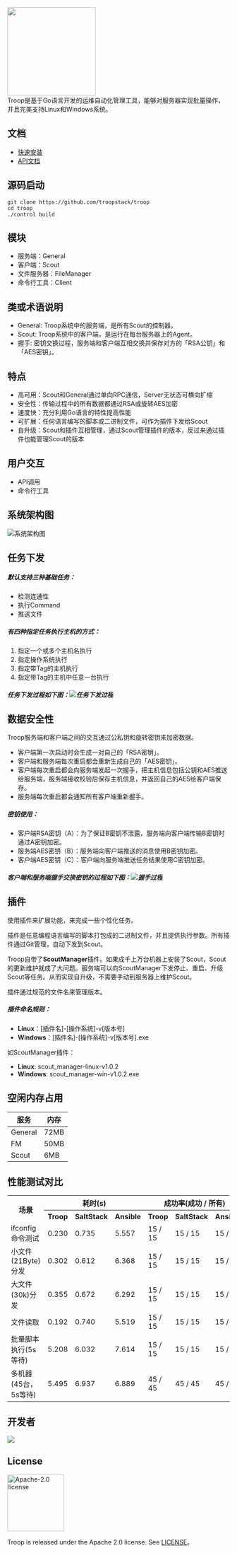 <img src="https://github.com/troopstack/troop/raw/master/assets/troop.png" width="200">
<br>
Troop是基于Go语言开发的运维自动化管理工具，能够对服务器实现批量操作，并且完美支持Linux和Windows系统。


## 文档 
- [快速安装](https://github.com/kurolz/troop-service)
- [API文档](https://troop.docs.apiary.io/)

## 源码启动
```shell
git clone https://github.com/troopstack/troop
cd troop
./control build
```

## 模块
- 服务端：General
- 客户端：Scout
- 文件服务器：FileManager
- 命令行工具：Client

## 类或术语说明
- General: Troop系统中的服务端，是所有Scout的控制器。
- Scout: Troop系统中的客户端，是运行在每台服务器上的Agent。
- 握手: 密钥交换过程，服务端和客户端互相交换并保存对方的「RSA公钥」和「AES密钥」。

## 特点
- 高可用：Scout和General通过单向RPC通信，Server无状态可横向扩缩
- 安全性：传输过程中的所有数据都通过RSA或旋转AES加密
- 速度快：充分利用Go语言的特性提高性能
- 可扩展：任何语言编写的脚本或二进制文件，可作为插件下发给Scout
- 自升级：Scout和插件互相管理，通过Scout管理插件的版本，反过来通过插件也能管理Scout的版本

## 用户交互
- API调用
- 命令行工具

## 系统架构图
![系统架构图](assets/infra.png)

## 任务下发
##### 默认支持三种基础任务：
- 检测连通性
- 执行Command
- 推送文件

##### 有四种指定任务执行主机的方式：
1. 指定一个或多个主机名执行
3. 指定操作系统执行
4. 指定带Tag的主机执行
5. 指定带Tag的主机中任意一台执行

##### 任务下发过程如下图：![任务下发过程](assets/taskPush.png)


## 数据安全性
Troop服务端和客户端之间的交互通过公私钥和旋转密钥来加密数据。
- 客户端第一次启动时会生成一对自己的「RSA密钥」。
- 客户端和服务端每次重启都会重新生成自己的「AES密钥」。
- 客户端每次重启都会向服务端发起一次握手，把主机信息包括公钥和AES推送给服务端，服务端接收校验后保存主机信息，并返回自己的AES给客户端保存。
- 服务端每次重启都会通知所有客户端重新握手。

##### 密钥使用：
- 客户端RSA密钥（A）：为了保证B密钥不泄露，服务端向客户端传输B密钥时通过A密钥加密。
- 服务端AES密钥（B）：服务端向客户端推送的消息使用B密钥加密。
- 客户端AES密钥（C）：客户端向服务端推送任务结果使用C密钥加密。


##### 客户端和服务端握手交换密钥的过程如下图：![握手过程](assets/handshake.png)


## 插件
使用插件来扩展功能，来完成一些个性化任务。

插件是任意编程语言编写的脚本打包成的二进制文件，并且提供执行参数。所有插件通过Git管理，自动下发到Scout。

Troop自带了**ScoutManager**插件。如果成千上万台机器上安装了Scout，Scout的更新维护就成了大问题。服务端可以向ScoutManager下发停止、重启、升级Scout等任务。从而实现自升级，不需要手动到服务器上维护Scout。

插件通过规范的文件名来管理版本。

##### 插件命名规则：
- **Linux**：[插件名]-[操作系统]-v[版本号]
- **Windows**：[插件名]-[操作系统]-v[版本号].exe

如ScoutManager插件：
- **Linux**: scout_manager-linux-v1.0.2
- **Windows**: scout_manager-win-v1.0.2.exe


## 空闲内存占用

| 服务   | 内存   |
|------|------|
| General | 72MB |
| FM   | 50MB |
| Scout | 6MB  |

## 性能测试对比
<table>
    <tr>
        <th rowspan="3">场景</th>
        <th colspan="3">耗时(s)</th>
        <th colspan="3">成功率(成功 / 所有)</th>
    <tr>
    <tr>
        <th>Troop</th>
        <th>SaltStack</th>
        <th>Ansible</th>
        <th>Troop</th>
        <th>SaltStack</th>
        <th>Ansible</th>
    <tr>
    <tr>
        <td>ifconfig命令测试</td>
        <td>0.230</td>
        <td>0.735</td>
        <td>5.557</td>
        <td>15 / 15</td>
        <td>15 / 15</td>
        <td>15 / 15</td>
    </tr>
    <tr>
        <td>小文件(21Byte)分发</td>
        <td>0.302</td>
        <td>0.612</td>
        <td>6.368</td>
        <td>15 / 15</td>
        <td>15 / 15</td>
        <td>15 / 15</td>
    </tr>
    <tr>
        <td>大文件(30k)分发</td>
        <td>0.355</td>
        <td>0.672</td>
        <td>6.292</td>
        <td>15 / 15</td>
        <td>15 / 15</td>
        <td>15 / 15</td>
    </tr>
    <tr>
        <td>文件读取</td>
        <td>0.192</td>
        <td>0.740</td>
        <td>5.519</td>
        <td>15 / 15</td>
        <td>15 / 15</td>
        <td>15 / 15</td>
    </tr>
    <tr>
        <td>批量脚本执行(5s等待)</td>
        <td>5.208</td>
        <td>6.032</td>
        <td>7.614</td>
        <td>15 / 15</td>
        <td>15 / 15</td>
        <td>15 / 15</td>
    </tr>
    <tr>
        <td>多机器(45台，5s等待)</td>
        <td>5.495</td>
        <td>6.937</td>
        <td>6.889</td>
        <td>45 / 45</td>
        <td>45 / 45</td>
        <td>45 / 45</td>
    </tr>
</table>

## 开发者

<a href="https://github.com/troopstack/troop/contributors"><img src="https://opencollective.com/troop/contributors.svg?button=false" /></a>

## License

<img alt="Apache-2.0 license" src="https://s3-gz01.didistatic.com/n9e-pub/image/apache.jpeg" width="128">

Troop is released under the Apache 2.0 license. See [LICENSE](LICENSE)。
